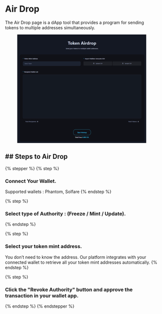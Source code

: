 
# Air Drop

The Air Drop page is a dApp tool that provides a program for sending tokens to multiple addresses simultaneously.

<figure><img src="../.gitbook/assets/air_drop.png" alt=""><figcaption></figcaption></figure>



## ## Steps to Air Drop

{% stepper %}
{% step %}
### Connect Your Wallet.

Supported wallets : Phantom, Solfare
{% endstep %}

{% step %}
### Select type of Authority : (Freeze / Mint / Update).
{% endstep %}

{% step %}
### Select your token mint address.

You don’t need to know the address. Our platform integrates with your connected wallet to retrieve all your token mint addresses automatically.
{% endstep %}

{% step %}
### Click the "Revoke Authority" button and approve the transaction in your wallet app.
{% endstep %}
{% endstepper %}

## &#x20;



